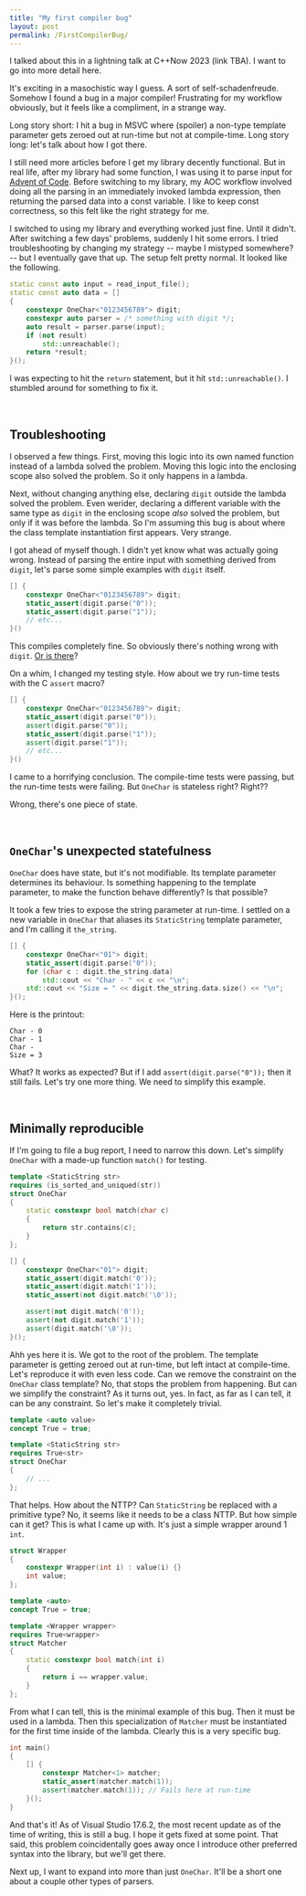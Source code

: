 ```yaml
---
title: "My first compiler bug"
layout: post
permalink: /FirstCompilerBug/
---
```


I talked about this in a lightning talk at C++Now 2023 (link TBA). I want to go into more detail here.

It's exciting in a masochistic way I guess. A sort of self-schadenfreude. Somehow I found a bug in a major compiler! Frustrating for my workflow obviously, but it feels like a compliment, in a strange way.

Long story short: I hit a bug in MSVC where (spoiler) a non-type template parameter gets zeroed out at run-time but not at compile-time. Long story long: let's talk about how I got there.

<!--more-->

I still need more articles before I get my library decently functional. But in real life, after my library had some function, I was using it to parse input for [Advent of Code](https://adventofcode.com/). Before switching to my library, my AOC workflow involved doing all the parsing in an immediately invoked lambda expression, then returning the parsed data into a const variable. I like to keep const correctness, so this felt like the right strategy for me.

I switched to using my library and everything worked just fine. Until it didn't. After switching a few days' problems, suddenly I hit some errors. I tried troubleshooting by changing my strategy -- maybe I mistyped somewhere? -- but I eventually gave that up. The setup felt pretty normal. It looked like the following.

```cpp
static const auto input = read_input_file();
static const auto data = []
{
    constexpr OneChar<"0123456789"> digit;
    constexpr auto parser = /* something with digit */;
    auto result = parser.parse(input);
    if (not result)
        std::unreachable();
    return *result;
}();
```

I was expecting to hit the `return` statement, but it hit `std::unreachable()`. I stumbled around for something to fix it.

<br>

## Troubleshooting

I observed a few things. First, moving this logic into its own named function instead of a lambda solved the problem. Moving this logic into the enclosing scope also solved the problem. So it only happens in a lambda.

Next, without changing anything else, declaring `digit` outside the lambda solved the problem. Even werider, declaring a different variable with the same type as `digit` in the enclosing scope *also* solved the problem, but only if it was before the lambda. So I'm assuming this bug is about where the class template instantiation first appears. Very strange.

I got ahead of myself though. I didn't yet know what was actually going wrong. Instead of parsing the entire input with something derived from `digit`, let's parse some simple examples with `digit` itself.

```cpp
[] {
    constexpr OneChar<"0123456789"> digit;
    static_assert(digit.parse("0"));
    static_assert(digit.parse("1"));
    // etc...
}()
```

This compiles completely fine. So obviously there's nothing wrong with `digit`. [Or is there](https://www.google.com/search?q=jake+chudnow+moon+men)?

On a whim, I changed my testing style. How about we try run-time tests with the C `assert` macro?

```cpp
[] {
    constexpr OneChar<"0123456789"> digit;
    static_assert(digit.parse("0"));
    assert(digit.parse("0"));
    static_assert(digit.parse("1"));
    assert(digit.parse("1"));
    // etc...
}()
```

I came to a horrifying conclusion. The compile-time tests were passing, but the run-time tests were failing. But `OneChar` is stateless right? Right??

Wrong, there's one piece of state.

<br>

## `OneChar`'s unexpected statefulness

`OneChar` does have state, but it's not modifiable. Its template parameter determines its behaviour. Is something happening to the template parameter, to make the function behave differently? Is that possible?

It took a few tries to expose the string parameter at run-time. I settled on a new variable in `OneChar` that aliases its `StaticString` template parameter, and I'm calling it `the_string`.

```cpp
[] {
    constexpr OneChar<"01"> digit;
    static_assert(digit.parse("0"));
    for (char c : digit.the_string.data)
        std::cout << "Char - " << c << "\n";
    std::cout << "Size = " << digit.the_string.data.size() << "\n";
}();
```

Here is the printout:

```
Char - 0
Char - 1
Char -
Size = 3
```

What? It works as expected? But if I add `assert(digit.parse("0"));` then it still fails. Let's try one more thing. We need to simplify this example.

<br>

## Minimally reproducible

If I'm going to file a bug report, I need to narrow this down. Let's simplify `OneChar` with a made-up function `match()` for testing.

```cpp
template <StaticString str>
requires (is_sorted_and_uniqued(str))
struct OneChar
{
	static constexpr bool match(char c)
	{
		return str.contains(c);
	}
};

[] {
	constexpr OneChar<"01"> digit;
	static_assert(digit.match('0'));
	static_assert(digit.match('1'));
	static_assert(not digit.match('\0'));

	assert(not digit.match('0'));
	assert(not digit.match('1'));
	assert(digit.match('\0'));
}();
```

Ahh yes here it is. We got to the root of the problem. The template parameter is getting zeroed out at run-time, but left intact at compile-time. Let's reproduce it with even less code. Can we remove the constraint on the `OneChar` class template? No, that stops the problem from happening. But can we simplify the constraint? As it turns out, yes. In fact, as far as I can tell, it can be any constraint. So let's make it completely trivial.

```cpp
template <auto value>
concept True = true;

template <StaticString str>
requires True<str>
struct OneChar
{
    // ...
};
```

That helps. How about the NTTP? Can `StaticString` be replaced with a primitive type? No, it seems like it needs to be a class NTTP. But how simple can it get? This is what I came up with. It's just a simple wrapper around 1 `int`.

```cpp
struct Wrapper
{
	constexpr Wrapper(int i) : value(i) {}
	int value;
};

template <auto>
concept True = true;

template <Wrapper wrapper>
requires True<wrapper>
struct Matcher
{
    static constexpr bool match(int i)
    {
        return i == wrapper.value;
    }
};
```

From what I can tell, this is the minimal example of this bug. Then it must be used in a lambda. Then this specialization of `Matcher` must be instantiated for the first time inside of the lambda. Clearly this is a very specific bug. 

```cpp
int main()
{
    [] {
		constexpr Matcher<1> matcher;
		static_assert(matcher.match(1));
		assert(matcher.match(1)); // Fails here at run-time
	}();
}
```

And that's it! As of Visual Studio 17.6.2, the most recent update as of the time of writing, this is still a bug. I hope it gets fixed at some point. That said, this problem coincidentally goes away once I introduce other preferred syntax into the library, but we'll get there.

Next up, I want to expand into more than just `OneChar`. It'll be a short one about a couple other types of parsers.

